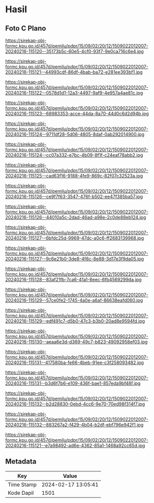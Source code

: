 # Hasil

## Foto C Plano

https://sirekap-obj-formc.kpu.go.id/457d/pemilu/pdpr/15/09/02/20/12/1509022012007-20240216-115120--35173b5c-60e5-4cf0-93f7-9e0ca716c6e4.jpg

https://sirekap-obj-formc.kpu.go.id/457d/pemilu/pdpr/15/09/02/20/12/1509022012007-20240216-115121--44993cdf-86df-4bab-ba72-e281ee393bf1.jpg

https://sirekap-obj-formc.kpu.go.id/457d/pemilu/pdpr/15/09/02/20/12/1509022012007-20240216-115122--0578d1d1-12a3-4497-9af9-4e957a4ae81c.jpg

https://sirekap-obj-formc.kpu.go.id/457d/pemilu/pdpr/15/09/02/20/12/1509022012007-20240216-115123--68983353-acce-44da-8a70-44d0c6d2d94b.jpg

https://sirekap-obj-formc.kpu.go.id/457d/pemilu/pdpr/15/09/02/20/12/1509022012007-20240216-115124--9711df28-5d06-4805-8daf-0ab292014900.jpg

https://sirekap-obj-formc.kpu.go.id/457d/pemilu/pdpr/15/09/02/20/12/1509022012007-20240216-115124--cc07a332-e7bc-4b09-8f1f-c24eaf78abb2.jpg

https://sirekap-obj-formc.kpu.go.id/457d/pemilu/pdpr/15/09/02/20/12/1509022012007-20240216-115125--cad63f16-9188-4fe9-869c-82f07c32523a.jpg

https://sirekap-obj-formc.kpu.go.id/457d/pemilu/pdpr/15/09/02/20/12/1509022012007-20240216-115126--ce9f7f63-3547-476f-b502-ee47f385ba57.jpg

https://sirekap-obj-formc.kpu.go.id/457d/pemilu/pdpr/15/09/02/20/12/1509022012007-20240216-115126--44010a5c-2dad-46ad-a98e-2c0de88eb124.jpg

https://sirekap-obj-formc.kpu.go.id/457d/pemilu/pdpr/15/09/02/20/12/1509022012007-20240216-115127--6bfdc25d-9969-47dc-a0c6-ff2683139968.jpg

https://sirekap-obj-formc.kpu.go.id/457d/pemilu/pdpr/15/09/02/20/12/1509022012007-20240216-115127--9c6e21b0-3de8-4f8c-8e88-3d17e3f9da05.jpg

https://sirekap-obj-formc.kpu.go.id/457d/pemilu/pdpr/15/09/02/20/12/1509022012007-20240216-115128--83af21fb-7ca6-41a1-8eec-6fb4569299da.jpg

https://sirekap-obj-formc.kpu.go.id/457d/pemilu/pdpr/15/09/02/20/12/1509022012007-20240216-115129--57ce0fe2-1745-4a0e-a6af-86638eafd060.jpg

https://sirekap-obj-formc.kpu.go.id/457d/pemilu/pdpr/15/09/02/20/12/1509022012007-20240216-115129--edf491c7-d5b0-47c3-b3b0-20ad8e9594fd.jpg

https://sirekap-obj-formc.kpu.go.id/457d/pemilu/pdpr/15/09/02/20/12/1509022012007-20240216-115130--aeaa6e3d-d369-49c7-b823-49092958ef03.jpg

https://sirekap-obj-formc.kpu.go.id/457d/pemilu/pdpr/15/09/02/20/12/1509022012007-20240216-115131--417580ba-fe66-4beb-91ee-c3f258093482.jpg

https://sirekap-obj-formc.kpu.go.id/457d/pemilu/pdpr/15/09/02/20/12/1509022012007-20240216-115131--b3d6f7b6-e109-436f-bae1-857eda9bf48f.jpg

https://sirekap-obj-formc.kpu.go.id/457d/pemilu/pdpr/15/09/02/20/12/1509022012007-20240216-115132--b2d28830-0ebd-4cc6-9e70-70ed98f314f7.jpg

https://sirekap-obj-formc.kpu.go.id/457d/pemilu/pdpr/15/09/02/20/12/1509022012007-20240216-115132--883267a2-f429-4b04-b2df-ebf796e942f1.jpg

https://sirekap-obj-formc.kpu.go.id/457d/pemilu/pdpr/15/09/02/20/12/1509022012007-20240216-115121--e7a98492-ad6e-4362-85a1-1468a92cc65d.jpg


## Metadata

| Key        | Value               |
| ---------- | ------------------- |
| Time Stamp | 2024-02-17 13:05:41 |
| Kode Dapil | 1501                |



